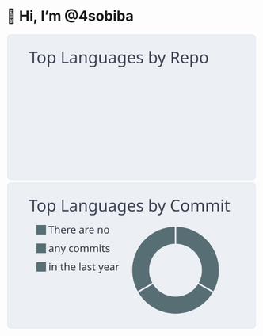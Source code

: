 # 👋 Hi, I’m @4sobiba

<img alt="Github" src="https://raw.githubusercontent.com/4sobiba/4sobiba/master/profile-summary-card-output/nord_bright/1-repos-per-language.svg" />

<img alt="Github" src="https://raw.githubusercontent.com/4sobiba/4sobiba/master/profile-summary-card-output/nord_bright/2-most-commit-language.svg" />